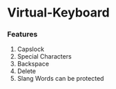 # Virtual-Keyboard

### Features
  1. Capslock
  2. Special Characters
  3. Backspace
  4. Delete
  5. Slang Words can be protected
